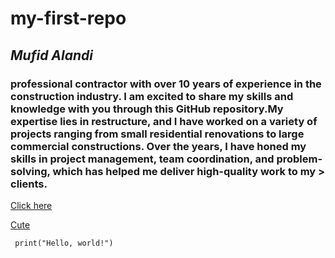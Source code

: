 # my-first-repo

## **_Mufid Alandi_**


### professional contractor with over 10 years of experience in the construction industry. I am excited to share my skills and knowledge with you through this GitHub repository.My expertise lies in restructure, and I have worked on a variety of projects ranging from small residential renovations to large commercial constructions. Over the years, I have honed my skills in project management, team coordination, and problem-solving, which has helped me deliver high-quality work to my > clients.

[Click here](https://www.youtube.com/watch?v=1t8kAbUg4t4) 


[Cute](https://www.pinterest.com/pin/839288080541306256/)


``` print("Hello, world!")```
